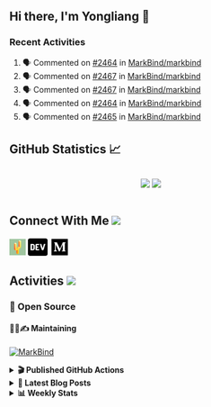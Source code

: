 ## Hi there, I'm Yongliang 👋

### Recent Activities

<!--START_SECTION:activity-->
1. 🗣 Commented on [#2464](https://github.com/MarkBind/markbind/issues/2464#issuecomment-2019922955) in [MarkBind/markbind](https://github.com/MarkBind/markbind)
2. 🗣 Commented on [#2467](https://github.com/MarkBind/markbind/issues/2467#issuecomment-2016517693) in [MarkBind/markbind](https://github.com/MarkBind/markbind)
3. 🗣 Commented on [#2467](https://github.com/MarkBind/markbind/issues/2467#issuecomment-2016090959) in [MarkBind/markbind](https://github.com/MarkBind/markbind)
4. 🗣 Commented on [#2464](https://github.com/MarkBind/markbind/issues/2464#issuecomment-2013992586) in [MarkBind/markbind](https://github.com/MarkBind/markbind)
5. 🗣 Commented on [#2465](https://github.com/MarkBind/markbind/pull/2465#issuecomment-2010918883) in [MarkBind/markbind](https://github.com/MarkBind/markbind)
<!--END_SECTION:activity-->

## GitHub Statistics :chart_with_upwards_trend:
<div align="center">
<div style="display: flex; align-items: center; justify-content: center;">

[![](https://github-readme-stats-tlylt.vercel.app/api?username=tlylt&show_icons=true&theme=tokyonight&hide_border=true&locale=en)](https://github.com/tlylt)
[![](https://github-readme-streak-stats.herokuapp.com/?user=tlylt&theme=tokyonight&hide_border=true)](https://github.com/tlylt)
</div>
</div>

## Connect With Me <img src="https://media.giphy.com/media/2wh5K5yE3ulp3xgYcG/giphy-downsized.gif" width="30">

<a href="https://www.yongliangliu.com/" target="_blank"><img align="center" src="static/site-icon.png" alt="yongliangliu.com" height="29" width="29" /></a>
<a href="https://dev.to/tlylt" target="_blank"><img align="center" src="static/dev-badge.svg" alt="dev.to/tlylt" height="35" width="35" /></a>
<a href="https://tlylt.medium.com" target="_blank"><img align="center" src="static/medium.png" alt="tlylt.medium.com" height="35" width="35" /></a>

## Activities <img src="https://media.giphy.com/media/WUlplcMpOCEmTGBtBW/giphy.gif" width="30">

### 🔭 Open Source

#### 👷‍♂️✍️ Maintaining
[![MarkBind](https://github-readme-stats-tlylt.vercel.app/api/pin/?username=markbind&repo=markbind)](https://github.com/MarkBind/markbind)

<details>
<summary> <b>🎬 Published GitHub Actions </b> </summary>

[![install-graphviz](https://github-readme-stats-tlylt.vercel.app/api/pin/?username=tlylt&repo=install-graphviz)](https://github.com/tlylt/install-graphviz)

[![reposense-action](https://github-readme-stats-tlylt.vercel.app/api/pin/?username=tlylt&repo=reposense-action)](https://github.com/tlylt/reposense-action)

[![markbin-action](https://github-readme-stats-tlylt.vercel.app/api/pin/?username=markbind&repo=markbind-action)](https://github.com/MarkBind/markbind-action)

</details>

<details>
<summary> <b>📕 Latest Blog Posts</b> </summary>

<!-- BLOG-POST-LIST:START -->
- [The 2 x 2 problem](https://yongliangliu.com/blog/2x2-problem)
- [On Keeping Task Descriptions Up to Date](https://yongliangliu.com/blog/on-keeping-task-descriptions-up-to-date)
- [Easy vs Right](https://yongliangliu.com/blog/easy-vs-right)
- [The Prebound Method and Sentinel Object Pattern in Python](https://yongliangliu.com/blog/prebound-sentinel-pattern-in-python)
- [Software Problems - Exceptions](https://yongliangliu.com/blog/software-problems-exceptions)
<!-- BLOG-POST-LIST:END -->

</details>

<details>
<summary> <b>📊 Weekly Stats</b> </summary>

<!--START_SECTION:waka-->
![Code Time](http://img.shields.io/badge/Code%20Time-1%2C198%20hrs%209%20mins-blue)

**🐱 My GitHub Data** 

> 📦 666.8 kB Used in GitHub's Storage 
 > 
> 🏆 235 Contributions in the Year 2024
 > 
> 🚫 Not Opted to Hire
 > 
> 📜 170 Public Repositories 
 > 
> 🔑 41 Private Repositories 
 > 
**I'm an Early 🐤** 

```text
🌞 Morning                3966 commits        ███████░░░░░░░░░░░░░░░░░░   29.95 % 
🌆 Daytime                3562 commits        ███████░░░░░░░░░░░░░░░░░░   26.90 % 
🌃 Evening                4885 commits        █████████░░░░░░░░░░░░░░░░   36.89 % 
🌙 Night                  828 commits         ██░░░░░░░░░░░░░░░░░░░░░░░   06.25 % 
```
📅 **I'm Most Productive on Wednesday** 

```text
Monday                   1757 commits        ███░░░░░░░░░░░░░░░░░░░░░░   13.27 % 
Tuesday                  1899 commits        ████░░░░░░░░░░░░░░░░░░░░░   14.34 % 
Wednesday                2132 commits        ████░░░░░░░░░░░░░░░░░░░░░   16.10 % 
Thursday                 1603 commits        ███░░░░░░░░░░░░░░░░░░░░░░   12.11 % 
Friday                   1668 commits        ███░░░░░░░░░░░░░░░░░░░░░░   12.60 % 
Saturday                 2051 commits        ████░░░░░░░░░░░░░░░░░░░░░   15.49 % 
Sunday                   2131 commits        ████░░░░░░░░░░░░░░░░░░░░░   16.09 % 
```


📊 **This Week I Spent My Time On** 

```text
🕑︎ Time Zone: Asia/Singapore

💬 Programming Languages: 
Markdown                 30 mins             ████████████████████░░░░░   78.97 % 
SCSS                     5 mins              ███░░░░░░░░░░░░░░░░░░░░░░   13.83 % 
Vue.js                   2 mins              ██░░░░░░░░░░░░░░░░░░░░░░░   06.02 % 
CSS                      0 secs              ░░░░░░░░░░░░░░░░░░░░░░░░░   01.18 % 
```


 Last Updated on 27/03/2024 00:40:54 UTC
<!--END_SECTION:waka-->

</details>
